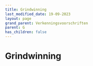 ```yaml
---
title: Grindwinning
last_modified_date: 19-09-2023
layout: page
grand_parent: Verkenningsvoorschriften
parent: G
has_children: false
---
```


Grindwinning
============

